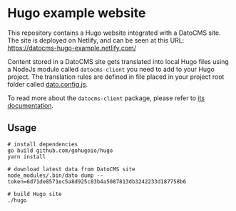 # Hugo example website

This repository contains a Hugo website integrated with a DatoCMS site.
The site is deployed on Netlify, and can be seen at this URL:
https://datocms-hugo-example.netlify.com/

Content stored in a DatoCMS site gets translated into
local Hugo files using a NodeJs module called `datocms-client`
you need to add to your Hugo project.
The translation rules are defined in file placed
in your project root folder called
[dato.config.js](https://github.com/datocms/hugo-example/blob/master/dato.config.js).

To read more about the `datocms-client` package, please refer to
[its documentation](https://github.com/datocms/js-datocms-client/blob/master/docs/dato-cli.md).

## Usage

```
# install dependencies
go build github.com/gohugoio/hugo
yarn install

# download latest data from DatoCMS site
node_modules/.bin/dato dump --token=6d71de8571ec5a8d925c83b4a5087813db3242233d187758b6

# build Hugo site
./hugo
```
